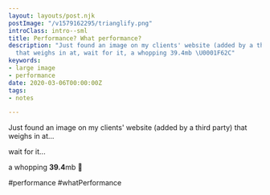 ```yaml
---
layout: layouts/post.njk
postImage: "/v1579162295/trianglify.png"
introClass: intro--sml
title: Performance? What performance?
description: "Just found an image on my clients' website (added by a third party)
  that weighs in at, wait for it, a whopping 39.4mb \U0001F62C"
keywords:
- large image
- performance
date: 2020-03-06T00:00:00Z
tags:
- notes

---
```

Just found an image on my clients' website (added by a third party) that weighs in at...

wait for it...

a whopping **39.4**mb 😬

\#performance #whatPerformance
